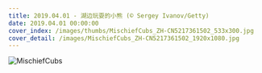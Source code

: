 ```yaml
---
title: 2019.04.01 - 湖边玩耍的小熊 (© Sergey Ivanov/Getty)
date: 2019.04.01 00:00:00
cover_index: /images/thumbs/MischiefCubs_ZH-CN5217361502_533x300.jpg
cover_detail: /images/MischiefCubs_ZH-CN5217361502_1920x1080.jpg
---
```


![MischiefCubs](/images/MischiefCubs_ZH-CN5217361502_1920x1080.jpg)
